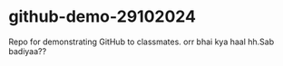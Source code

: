 # github-demo-29102024
Repo for demonstrating GitHub to classmates.
orr bhai kya haal hh.Sab badiyaa??
